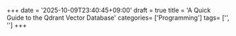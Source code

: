 +++
date = '2025-10-09T23:40:45+09:00'
draft = true
title = 'A Quick Guide to the Qdrant Vector Database'
categories= ['Programming']
tags= ['', '']
+++
